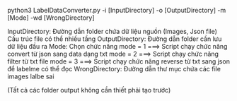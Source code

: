 python3 LabelDataConverter.py -i [InputDirectory] -o [OutputDirectory] -m [Mode] -wd [WrongDirectory]

InputDirectory: Đường dẫn folder chứa dữ liệu nguồn (Images, Json file) Cấu trúc file có thể nhiều tầng
OutputDirectory: Đường dẫn folder cần lưu dữ liệu đầu ra
Mode: Chọn chức năng
        mode = 1  ===> Script chạy chức năng convert từ json sang data dạng txt
        mode = 2  ===> Script chạy chức năng filter từ txt file
	mode = 3  ===> Script chạy chức năng reverse từ txt sang json để labelme có thể đọc
WrongDirectory: Đường dẫn thư mục chứa các file images lalbe sai

(Tất cả các folder output không cần thiết phải tạo trước)

